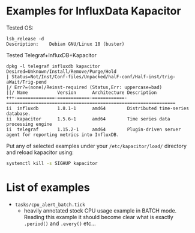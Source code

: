# Examples for InfluxData Kapacitor

Tested OS:
```
lsb_release -d
Description:    Debian GNU/Linux 10 (buster)
```

Tested Telegraf+InfluxDB+Kapacitor
```
dpkg -l telegraf influxdb kapacitor
Desired=Unknown/Install/Remove/Purge/Hold
| Status=Not/Inst/Conf-files/Unpacked/halF-conf/Half-inst/trig-aWait/Trig-pend
|/ Err?=(none)/Reinst-required (Status,Err: uppercase=bad)
||/ Name           Version      Architecture Description
+++-==============-============-============-===============================================================
ii  influxdb       1.8.1-1      amd64        Distributed time-series database.
ii  kapacitor      1.5.6-1      amd64        Time series data processing engine
ii  telegraf       1.15.2-1     amd64        Plugin-driven server agent for reporting metrics into InfluxDB.
```

Put any of selected examples under your `/etc/kapacitor/load/` directory and reload
kapacitor using:
```bash
systemctl kill -s SIGHUP kapacitor
```


# List of examples

- `tasks/cpu_alert_batch.tick`
  - heavily annotated stock CPU usage example in BATCH mode. Reading this example it should
    become clear what is exactly `.period()` and `.every()` etc...


